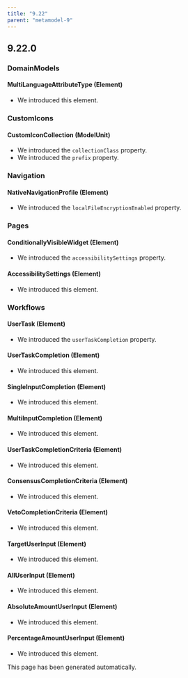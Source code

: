 ```yaml
---
title: "9.22"
parent: "metamodel-9"
---
```


## 9.22.0

### DomainModels

#### MultiLanguageAttributeType (Element)
* We introduced this element. 

### CustomIcons

#### CustomIconCollection (ModelUnit)
* We introduced the `collectionClass` property. 
* We introduced the `prefix` property. 

### Navigation

#### NativeNavigationProfile (Element)
* We introduced the `localFileEncryptionEnabled` property. 

### Pages

#### ConditionallyVisibleWidget (Element)
* We introduced the `accessibilitySettings` property. 

#### AccessibilitySettings (Element)
* We introduced this element. 

### Workflows

#### UserTask (Element)
* We introduced the `userTaskCompletion` property. 

#### UserTaskCompletion (Element)
* We introduced this element. 

#### SingleInputCompletion (Element)
* We introduced this element. 

#### MultiInputCompletion (Element)
* We introduced this element. 

#### UserTaskCompletionCriteria (Element)
* We introduced this element. 

#### ConsensusCompletionCriteria (Element)
* We introduced this element. 

#### VetoCompletionCriteria (Element)
* We introduced this element. 

#### TargetUserInput (Element)
* We introduced this element. 

#### AllUserInput (Element)
* We introduced this element. 

#### AbsoluteAmountUserInput (Element)
* We introduced this element. 

#### PercentageAmountUserInput (Element)
* We introduced this element. 

This page has been generated automatically.
